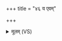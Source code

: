 +++
title = "४६ य एवम्"

+++
<details><summary>मूलम् (VS)</summary>

य ए॒वं वि॒दुषो॑ ब्राह्म॒णस्य॑ क्ष॒त्रियो॒ गामा॑द॒त्ते ॥
</details>